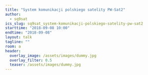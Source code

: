```yaml
---
title: "System komunikacji polskiego satelity PW-Sat2"
author: 
  - sq9sat
ics_slug: sq9sat_system-komunikacji-polskiego-satelity-pw-sat2
starttime: "2018-09-08 10:00"
endtime: "2018-09-08"
layout: talk
tagline: ""
room: a
header:
  overlay_image: /assets/images/dummy.jpg
  overlay_filter: 0.5
  teaser: /assets/images/dummy.jpg
---
```

